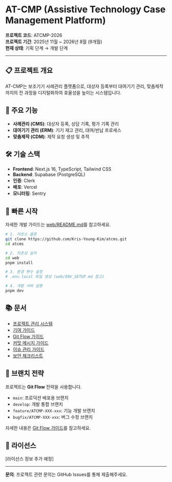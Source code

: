 # AT-CMP (Assistive Technology Case Management Platform)

**프로젝트 코드**: ATCMP-2026  
**프로젝트 기간**: 2025년 11월 ~ 2026년 8월 (9개월)  
**현재 상태**: 기획 단계 → 개발 단계

---

## 📋 프로젝트 개요

AT-CMP는 보조기기 사례관리 플랫폼으로, 대상자 등록부터 대여기기 관리, 맞춤제작까지의 전 과정을 디지털화하여 효율성을 높이는 시스템입니다.

## 🎯 주요 기능

- **사례관리 (CMS)**: 대상자 등록, 상담 기록, 평가 기록 관리
- **대여기기 관리 (ERM)**: 기기 재고 관리, 대여/반납 프로세스
- **맞춤제작 (CDM)**: 제작 요청 생성 및 추적

## 🛠️ 기술 스택

- **Frontend**: Next.js 16, TypeScript, Tailwind CSS
- **Backend**: Supabase (PostgreSQL)
- **인증**: Clerk
- **배포**: Vercel
- **모니터링**: Sentry

## 🚀 빠른 시작

자세한 개발 가이드는 [web/README.md](./web/README.md)를 참고하세요.

```bash
# 1. 저장소 클론
git clone https://github.com/Kris-Young-Kim/atcms.git
cd atcms

# 2. 의존성 설치
cd web
pnpm install

# 3. 환경 변수 설정
# .env.local 파일 생성 (web/ENV_SETUP.md 참고)

# 4. 개발 서버 실행
pnpm dev
```

## 📚 문서

- [프로젝트 관리 시스템](./PROJECT_MANAGEMENT_SYSTEM.md)
- [기여 가이드](./CONTRIBUTING.md)
- [Git Flow 가이드](./docs/git-flow-guide.md)
- [커밋 메시지 가이드](./docs/commit-message-guide.md)
- [이슈 관리 가이드](./docs/issue-management-guide.md)
- [보안 체크리스트](./docs/security-checklist.md)

## 🌿 브랜치 전략

프로젝트는 **Git Flow** 전략을 사용합니다.

- `main`: 프로덕션 배포용 브랜치
- `develop`: 개발 통합 브랜치
- `feature/ATCMP-XXX-xxx`: 기능 개발 브랜치
- `bugfix/ATCMP-XXX-xxx`: 버그 수정 브랜치

자세한 내용은 [Git Flow 가이드](./docs/git-flow-guide.md)를 참고하세요.

## 📝 라이선스

[라이선스 정보 추가 예정]

---

**문의**: 프로젝트 관련 문의는 GitHub Issues를 통해 제출해주세요.
